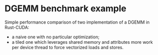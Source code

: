 # DGEMM benchmark example

Simple performance comparison of two implementation of a DGEMM in Rust-CUDA:
- a naive one with no particular optimization;
- a tiled one which leverages shared memory and attributes more work per device thread to force vectorized loads and stores.
